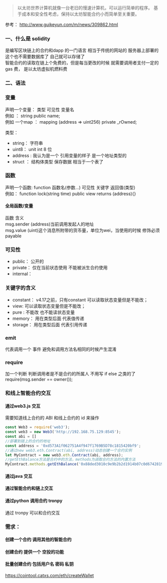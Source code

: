 > 以太坊世界计算机就像一台老旧的慢速计算机，可以运行简单的程序。 基于成本和安全性考虑，保持以太坊智能合约小而简单至关重要。

参考： http://www.guikeyun.com/m/news/309862.html

### 一、什么是 solidity
   是编写区块链上的合约和dapp 的一门语言  相当于传统的网站的  服务器上部署的  这个也不需要数据库了 自己就可以存储了  
   智能合约的读取在链上个免费的，但是每当更改的时候 就需要调用者支付一定的gas 费， 是以太坊虚拟机燃料费  
   
   
   
   
### 二、语法
   
   ### 变量
   声明一个变量： 类型   可见性  变量名  
   例如   ：  string public name;  
   例如  一个map ： mapping (address => uint256) private _rOwned;

   
   类型：
   * string： 字符串
   * uint8： unit  int  8 位
   * address : 我认为是一个 引用变量的样子  是一个地址类型的 
   * struct ：  结构体类型 保存数据 相当于一个表了 
   
   
   
   
   ### 函数
   声明一个函数: function  函数名(参数...) 可见性  关键字 返回值(类型)  
   例如：   function lock(string time) public view returns (address){}
   
   
   #### 全局函数/变量
   函数	                    含义  
   msg.sender 	 (address)当前调⽤发起⼈的地址  
   msg.value	 (uint)这个消息所附带的货币量，单位为wei，当使用的时候 修饰必须 payable   

   
   ### 可见性
   * public：   公开的 
   * private： 仅在当前状态使用 不能被派生合约使用
   * internal： 
   
   ### 关键字的含义
   * constant：  v4.17之前，只有constant  可以读取状态变量但是不能改；
   * view: 可以读取状态变量但是不能改；
   * pure : 不能改 也不能读状态变量
   * memory： 用在类型后面 代表值传递 
   * storage： 用在类型后面 代表引用传递
   
   
   ### emit
   代表调用一个 事件 避免和调用方法名相同的时候产生混淆
   
   ### require 
   加一个判断 判断调用者是不是合约的所属人 不用写 if else 之类的了  
   require(msg.sender  == owner());

   
   
   
   
   
### 和线上智能合约交互
   
   #### 通过web3.js 交互
   需要知道线上合约的 ABI 和线上合约的 id 来操作 
   ```javascript
   const Web3 = require('web3');
   const web3 = new Web3('http://192.168.75.129:8545');
   const abi = []
   //部署到链上的合约的地址
   const address = '0xd573A1f062751A4f947f1769B5D78c1815420bf9';
   //通过new web3.eth.Contract(abi, address)动态创建一个合约实例
   let MyContract = new web3.eth.Contract(abi, address);
   //getEthBalance方法是合约中的方法，methods为调取合约方法的内置方法
   MyContract.methods.getEthBalance('0x88ded3010c9e9b2b2d1914b07c0d674281952d19').call().then(console.log);
```

   #### 通过java 交互 
   
   #### 通过智能合约和链上交互 
   
   #### 通过python 调用合约 tronpy
   通过 tronpy 可以和合约交互 
     
   
   
   
### 需求：

   #### 创建一个合约 调用其他的智能合约
   

   #### 创建合约 提供一个 空投的功能 
   
   #### 批量创建合约 包括用户名 密码 私钥
   https://cointool.catxs.com/eth/createWallet
   
   